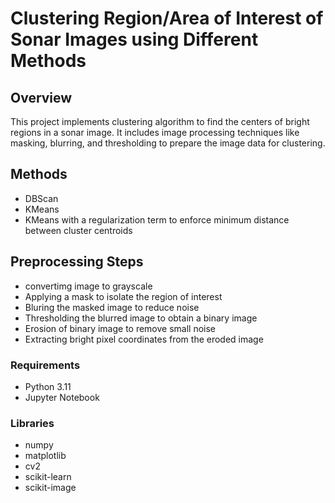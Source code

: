 # Clustering Region/Area of Interest of Sonar Images using Different Methods

## Overview
This project implements clustering algorithm to find the centers of bright regions in a sonar image. It includes image processing techniques like masking, blurring, and thresholding to prepare the image data for clustering.

## Methods

- DBScan
- KMeans
- KMeans with a regularization term to enforce minimum distance between cluster centroids

## Preprocessing Steps

- convertimg image to grayscale
- Applying a mask to isolate the region of interest
- Bluring the masked image to reduce noise
- Thresholding the blurred image to obtain a binary image
- Erosion of binary image to remove small noise
- Extracting bright pixel coordinates from the eroded image

### Requirements

- Python 3.11
- Jupyter Notebook

### Libraries

- numpy
- matplotlib
- cv2
- scikit-learn
- scikit-image